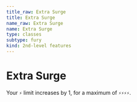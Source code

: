 ```yaml
---
title_raw: Extra Surge
title: Extra Surge
name_raw: Extra Surge
name: Extra Surge
type: classes
subtype: fury
kind: 2nd-level features
---
```


# Extra Surge

Your `⚡` limit increases by 1, for a maximum of `⚡⚡⚡⚡`.

